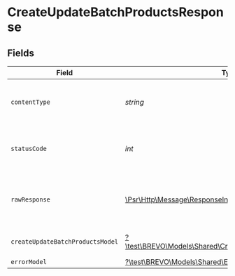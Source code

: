 # CreateUpdateBatchProductsResponse


## Fields

| Field                                                                                                              | Type                                                                                                               | Required                                                                                                           | Description                                                                                                        |
| ------------------------------------------------------------------------------------------------------------------ | ------------------------------------------------------------------------------------------------------------------ | ------------------------------------------------------------------------------------------------------------------ | ------------------------------------------------------------------------------------------------------------------ |
| `contentType`                                                                                                      | *string*                                                                                                           | :heavy_check_mark:                                                                                                 | HTTP response content type for this operation                                                                      |
| `statusCode`                                                                                                       | *int*                                                                                                              | :heavy_check_mark:                                                                                                 | HTTP response status code for this operation                                                                       |
| `rawResponse`                                                                                                      | [\Psr\Http\Message\ResponseInterface](https://www.php-fig.org/psr/psr-7/#33-psrhttpmessageresponseinterface)       | :heavy_minus_sign:                                                                                                 | Raw HTTP response; suitable for custom response parsing                                                            |
| `createUpdateBatchProductsModel`                                                                                   | [?\test\BREVO\Models\Shared\CreateUpdateBatchProductsModel](../../models/shared/CreateUpdateBatchProductsModel.md) | :heavy_minus_sign:                                                                                                 | Products created and updated                                                                                       |
| `errorModel`                                                                                                       | [?\test\BREVO\Models\Shared\ErrorModel](../../models/shared/ErrorModel.md)                                         | :heavy_minus_sign:                                                                                                 | bad request                                                                                                        |